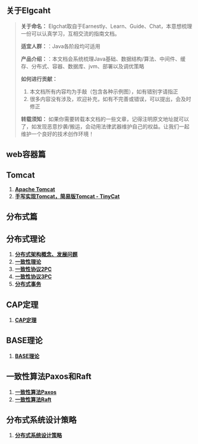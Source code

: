 ## 关于Elgcaht

> **关于命名：** Elgchat取自于Earnestly、Learn、Guide、Chat，本意想梳理一份可以认真学习，互相交流的指南文档。
> 
> **适宜人群：**：Java各阶段均可适用
> 
> **产品介绍：**：本文档会系统梳理Java基础、数据结构/算法、中间件、缓存、分布式、容器、数据库、jvm、部署以及调优策略
> 
> **如何进行贡献：** 
>   1. 本文档所有内容均为手敲（包含各种示例图），如有错别字请指正
>   2. 很多内容没有涉及，欢迎补充，如有不完善或错误，可以提出，会及时修正
>   
> **转载须知：** 如果你需要转载本文档的一些文章，记得注明原文地址就可以了，如发现恶意抄袭/搬运，会动用法律武器维护自己的权益。让我们一起维护一个良好的技术创作环境！


<!-- ## Java篇
## 基础
  （待完善）
## 容器
  （待完善）
## 多线程
  （待完善）
## 锁
  （待完善）
## JVM
  （待完善）
## 数据结构与算法
## 数据结构
  （待完善）
## 算法
  （待完善）
## 框架篇
## MyBatis
  （待完善）
## Spring
  （待完善）
## Spring MVC
  （待完善）
## zookeeper
  （待完善）
## Dubbo
  （待完善）
## Spring clould
  （待完善） -->

## web容器篇

## Tomcat
  1. **[Apache Tomcat](docs/web%20container/Apache%20Tomcat.md)**
  2. **[手写实现Tomcat，简易版Tomcat -  TinyCat](https://github.com/elgchat/TinyCat)**


## 分布式篇

## 分布式理论
  1. **[分布式架构概念、发展问题](docs/distributed/分布式架构概念、发展问题.md)**
  2. **[一致性理论](docs/distributed/一致性理论.md)**
  3. **[一致性协议2PC](docs/distributed/一致性协议2PC.md)**
  4. **[一致性协议3PC](docs/distributed/一致性协议3PC.md)**
  5. **[分布式事务](docs/distributed/分布式事务.md)**
  
## CAP定理
  1. **[CAP定理](docs/distributed/分布式CAP定理.md)**

## BASE理论
  1. **[BASE理论](docs/distributed/分布式BASE理论.md)**

## 一致性算法Paxos和Raft 
  1. **[一致性算法Paxos](docs/distributed/一致性算法Paxos.md)**
  2. **[一致性算法Raft](docs/distributed/一致性算法Raft.md)**

## 分布式系统设计策略
  1. **[分布式系统设计策略](docs/distributed/分布式系统设计策略.md)**

<!-- ## 数据库篇
## mysql
  （待完善）
## Neo4j
  （待完善）
## MongoDB
  （待完善）
## 缓存篇
## redis
  （待完善）
## Tair
  （待完善）
## Guava Cache
  （待完善）
## EVCache
  （待完善）
## MQ篇
## RabbitMQ
  （待完善）
## Kafka
  （待完善）
## RocketMQ
  （待完善）
## 搜索引擎
## Solr
  （待完善）
## Elasticsearch
  （待完善）
## 容器部署
## Docker
  （待完善）
## K8s
  （待完善）
## DevOps
  （待完善）
## 其他
 -->



